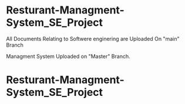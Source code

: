 # Resturant-Managment-System_SE_Project

All Documents Relating to Softwere enginering are Uploaded On "main" Branch


Managment System Uploaded on "Master" Branch.




# Resturant-Managment-System_SE_Project
